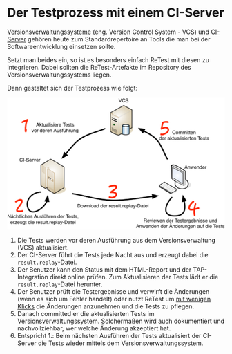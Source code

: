 Der Testprozess mit einem CI-Server
===================================

[Versionsverwaltungssysteme](https://de.wikipedia.org/wiki/Versionsverwaltung) (eng. Version Control System - VCS) und 
[CI-Server](https://de.wikipedia.org/wiki/Kontinuierliche_Integration) gehören heute zum Standardrepertoire an Tools die man bei der Softwareentwicklung einsetzen sollte.

Setzt man beides ein, so ist es besonders einfach ReTest mit diesen zu integrieren.
Dabei sollten die ReTest-Artefakte im Repository des Versionsverwaltungssystems liegen.

Dann gestaltet sich der Testprozess wie folgt:

![Testprozess mit CI-Server und VCS](testprozess-ci.png)

1. Die Tests werden vor deren Ausführung aus dem Versionsverwaltung (VCS) aktualisiert.
2. Der CI-Server führt die Tests jede Nacht aus und erzeugt dabei die `result.replay`-Datei.
3. Der Benutzer kann den Status mit dem HTML-Report und der TAP-Integration direkt online prüfen. Zum Aktualisieren der Tests lädt er die `result.replay`-Datei herunter.
4. Der Benutzer prüft die Testergebnisse und verwirft die Änderungen (wenn es sich um Fehler handelt) oder nutzt ReTest um [mit wenigen Klicks](https://www.retest.de/product/features.html) die Änderungen anzunehmen und die Tests zu pflegen. 
5. Danach committed er die aktualisierten Tests im Versionsverwaltungssystem. Solchermaßen wird auch dokumentiert und nachvollziehbar, wer welche Änderung akzeptiert hat.
6. Entspricht 1.: Beim nächsten Ausführen der Tests aktualisiert der CI-Server die Tests wieder mittels dem Versionsverwaltungssystem.  
